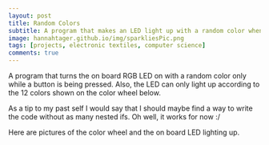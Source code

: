 ```yaml
---
layout: post
title: Random Colors
subtitle: A program that makes an LED light up with a random color when a button is pressed. 
image: hannahtager.github.io/img/sparkliesPic.png
tags: [projects, electronic textiles, computer science]
comments: true
---
```

A program that turns the on board RGB LED on with a random color only while a button is being pressed. 
Also, the LED can only light up according to the 12 colors shown on the color wheel below. 

As a tip to my past self I would say that I should maybe find a way to write the code without as many nested ifs. Oh well, it works for now :/

Here are pictures of the color wheel and the on board LED lighting up. 

